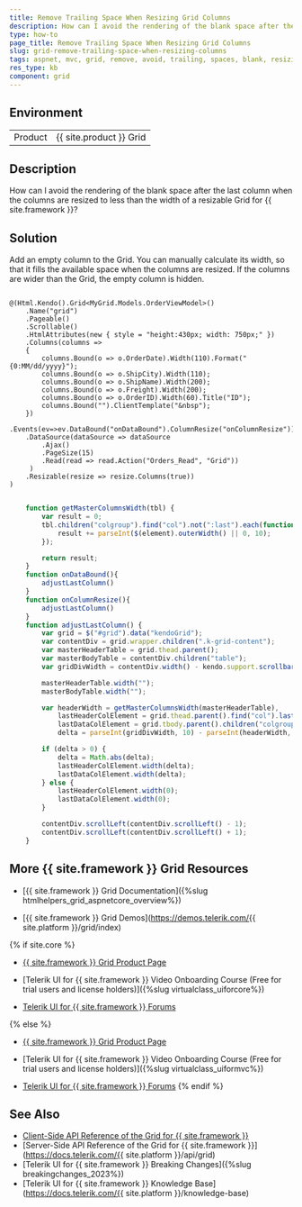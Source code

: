 ```yaml
---
title: Remove Trailing Space When Resizing Grid Columns
description: How can I avoid the rendering of the blank space after the last column when the columns are resized to less than the width of a resizable Grid?
type: how-to
page_title: Remove Trailing Space When Resizing Grid Columns
slug: grid-remove-trailing-space-when-resizing-columns
tags: aspnet, mvc, grid, remove, avoid, trailing, spaces, blank, resizing, columns
res_type: kb
component: grid
---
```


## Environment

<table>
 <tr>
  <td>Product</td>
  <td>{{ site.product }} Grid</td>
 </tr>
</table>

## Description

How can I avoid the rendering of the blank space after the last column when the columns are resized to less than the width of a resizable Grid for {{ site.framework }}?

## Solution 

Add an empty column to the Grid. You can manually calculate its width, so that it fills the available space when the columns are resized. If the columns are wider than the Grid, the empty column is hidden.

```Grid.cshtml

@(Html.Kendo().Grid<MyGrid.Models.OrderViewModel>()
    .Name("grid")
    .Pageable()
    .Scrollable()
    .HtmlAttributes(new { style = "height:430px; width: 750px;" })
    .Columns(columns =>
    {
        columns.Bound(o => o.OrderDate).Width(110).Format("{0:MM/dd/yyyy}");
        columns.Bound(o => o.ShipCity).Width(110);
        columns.Bound(o => o.ShipName).Width(200);
        columns.Bound(o => o.Freight).Width(200);
        columns.Bound(o => o.OrderID).Width(60).Title("ID");
        columns.Bound("").ClientTemplate("&nbsp");
    })
    .Events(ev=>ev.DataBound("onDataBound").ColumnResize("onColumnResize"))
    .DataSource(dataSource => dataSource
        .Ajax()
        .PageSize(15)
        .Read(read => read.Action("Orders_Read", "Grid"))
     )
    .Resizable(resize => resize.Columns(true))
)

```
```script.js

    function getMasterColumnsWidth(tbl) {
        var result = 0;
        tbl.children("colgroup").find("col").not(":last").each(function (idx, element) {
            result += parseInt($(element).outerWidth() || 0, 10);
        });

        return result;
    }
    function onDataBound(){
        adjustLastColumn()
    }
    function onColumnResize(){
        adjustLastColumn()
    }
    function adjustLastColumn() {
        var grid = $("#grid").data("kendoGrid");
        var contentDiv = grid.wrapper.children(".k-grid-content");
        var masterHeaderTable = grid.thead.parent();
        var masterBodyTable = contentDiv.children("table");
        var gridDivWidth = contentDiv.width() - kendo.support.scrollbar();

        masterHeaderTable.width("");
        masterBodyTable.width("");

        var headerWidth = getMasterColumnsWidth(masterHeaderTable),
            lastHeaderColElement = grid.thead.parent().find("col").last(),
            lastDataColElement = grid.tbody.parent().children("colgroup").find("col").last(),
            delta = parseInt(gridDivWidth, 10) - parseInt(headerWidth, 10);

        if (delta > 0) {
            delta = Math.abs(delta);
            lastHeaderColElement.width(delta);
            lastDataColElement.width(delta);
        } else {
            lastHeaderColElement.width(0);
            lastDataColElement.width(0);
        }

        contentDiv.scrollLeft(contentDiv.scrollLeft() - 1);
        contentDiv.scrollLeft(contentDiv.scrollLeft() + 1);
    }

```

## More {{ site.framework }} Grid Resources

* [{{ site.framework }} Grid Documentation]({%slug htmlhelpers_grid_aspnetcore_overview%})

* [{{ site.framework }} Grid Demos](https://demos.telerik.com/{{ site.platform }}/grid/index)

{% if site.core %}
* [{{ site.framework }} Grid Product Page](https://www.telerik.com/aspnet-core-ui/grid)

* [Telerik UI for {{ site.framework }} Video Onboarding Course (Free for trial users and license holders)]({%slug virtualclass_uiforcore%})

* [Telerik UI for {{ site.framework }} Forums](https://www.telerik.com/forums/aspnet-core-ui)

{% else %}
* [{{ site.framework }} Grid Product Page](https://www.telerik.com/aspnet-mvc/grid)

* [Telerik UI for {{ site.framework }} Video Onboarding Course (Free for trial users and license holders)]({%slug virtualclass_uiformvc%})

* [Telerik UI for {{ site.framework }} Forums](https://www.telerik.com/forums/aspnet-mvc)
{% endif %}

## See Also

* [Client-Side API Reference of the Grid for {{ site.framework }}](https://docs.telerik.com/kendo-ui/api/javascript/ui/grid)
* [Server-Side API Reference of the Grid for {{ site.framework }}](https://docs.telerik.com/{{ site.platform }}/api/grid)
* [Telerik UI for {{ site.framework }} Breaking Changes]({%slug breakingchanges_2023%})
* [Telerik UI for {{ site.framework }} Knowledge Base](https://docs.telerik.com/{{ site.platform }}/knowledge-base)
